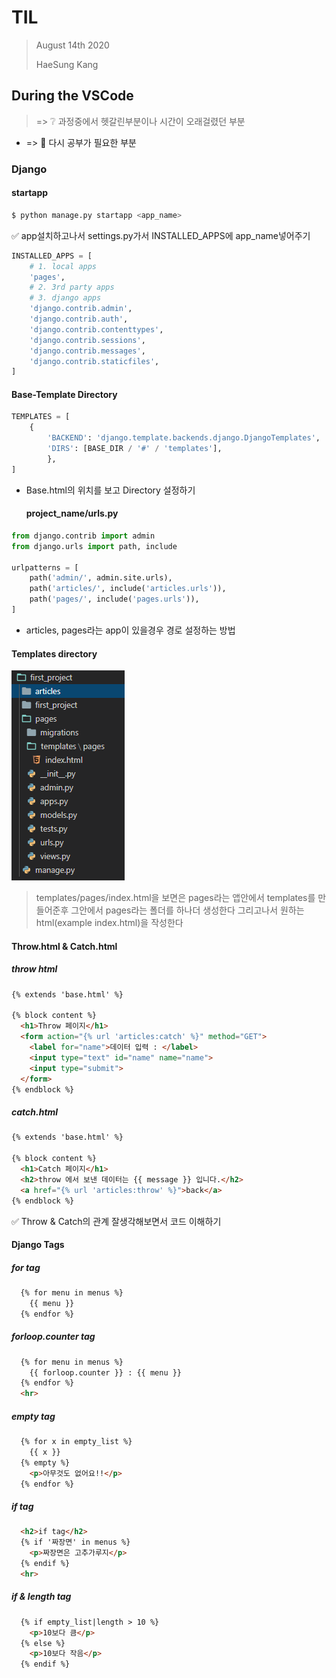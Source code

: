 # TIL

> August 14th 2020 
>
> HaeSung Kang



## During the VSCode

>  => :grey_question: 과정중에서 헷갈린부분이나 시간이 오래걸렸던 부분

- => :book: 다시 공부가 필요한 부분

### Django



#### startapp

```bash
$ python manage.py startapp <app_name>
```

✅  app설치하고나서 settings.py가서 INSTALLED_APPS에 app_name넣어주기

```python
INSTALLED_APPS = [
    # 1. local apps
    'pages',
    # 2. 3rd party apps
    # 3. django apps
    'django.contrib.admin',
    'django.contrib.auth',
    'django.contrib.contenttypes',
    'django.contrib.sessions',
    'django.contrib.messages',
    'django.contrib.staticfiles',
]
```



#### Base-Template Directory

```python
TEMPLATES = [
    {
        'BACKEND': 'django.template.backends.django.DjangoTemplates',
        'DIRS': [BASE_DIR / '#' / 'templates'],
        },
]
```

- Base.html의 위치를 보고 Directory 설정하기



	#### project_name/urls.py

```python
from django.contrib import admin
from django.urls import path, include

urlpatterns = [
    path('admin/', admin.site.urls),
    path('articles/', include('articles.urls')),
    path('pages/', include('pages.urls')),
]
```

- articles, pages라는 app이 있을경우 경로 설정하는 방법



#### Templates directory

![](200814_TIL.assets/image-20200821222512333.png)

> templates/pages/index.html을 보면은 pages라는 앱안에서 templates를 만들어준후 그안에서 pages라는 폴더를 하나더 생성한다 그리고나서 원하는 html(example index.html)을 작성한다



#### Throw.html & Catch.html

##### throw html

```html
{% extends 'base.html' %}

{% block content %}
  <h1>Throw 페이지</h1>
  <form action="{% url 'articles:catch' %}" method="GET">
    <label for="name">데이터 입력 : </label>
    <input type="text" id="name" name="name">
    <input type="submit">
  </form>
{% endblock %}
```

##### catch.html

```html
{% extends 'base.html' %}

{% block content %}
  <h1>Catch 페이지</h1>
  <h2>throw 에서 보낸 데이터는 {{ message }} 입니다.</h2>
  <a href="{% url 'articles:throw' %}">back</a>
{% endblock %}
```

✅ Throw & Catch의 관계 잘생각해보면서 코드 이해하기



#### Django Tags

##### for tag

```html
  {% for menu in menus %}
    {{ menu }}
  {% endfor %}
```
##### forloop.counter tag

```html
  {% for menu in menus %}
    {{ forloop.counter }} : {{ menu }}
  {% endfor %}
  <hr>
```
##### empty tag

```html
  {% for x in empty_list %}
    {{ x }}
  {% empty %}
    <p>아무것도 없어요!!</p>
  {% endfor %}
```
##### if tag

```html
  <h2>if tag</h2>
  {% if '짜장면' in menus %}
    <p>짜장면은 고추가루지</p>
  {% endif %}
  <hr>
```
##### if & length tag

```html
  {% if empty_list|length > 10 %}
    <p>10보다 큼</p>
  {% else %}
    <p>10보다 작음</p>
  {% endif %}
```

